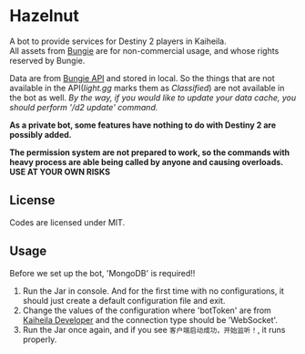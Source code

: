 # Hazelnut

A bot to provide services for Destiny 2 players in Kaiheila.   
All assets from [Bungie](https://www.bungie.net) are for non-commercial usage, and whose rights reserved by Bungie.

Data are from [Bungie API](https://www.bungie.net/7/en/registration) and stored in local. 
So the things that are not available in the API(_light.gg_ marks them as _Classified_) are not available in the bot as well.
_By the way, if you would like to update your data cache, you should perform '/d2 update' command._

__As a private bot, some features have nothing to do with Destiny 2 are possibly added.__

__The permission system are not prepared to work, so the commands with heavy process are able being called by anyone and causing overloads. USE AT YOUR OWN RISKS__

## License 

Codes are licensed under MIT.

## Usage

Before we set up the bot, 'MongoDB' is required!!

1. Run the Jar in console. And for the first time with no configurations, it should just create a default configuration file and exit.
2. Change the values of the configuration where 'botToken' are from [Kaiheila Developer](https://developer.kaiheila.cn/app/index) and the connection type should be 'WebSocket'.
3. Run the Jar once again, and if you see `客户端启动成功，开始监听！`, it runs properly.